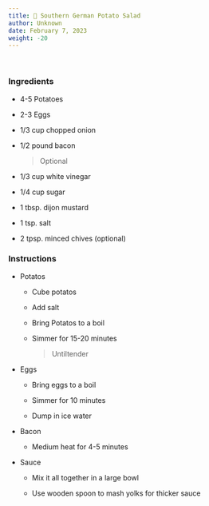 ```yaml
---
title: 🍲 Southern German Potato Salad
author: Unknown
date: February 7, 2023
weight: -20
---
```


<br />

### Ingredients

- 4-5 Potatoes

- 2-3 Eggs

- 1/3 cup chopped onion

- 1/2 pound bacon
    
    > Optional

- 1/3 cup white vinegar

- 1/4 cup sugar

- 1 tbsp. dijon mustard

- 1 tsp. salt

- 2 tpsp. minced chives (optional)

### Instructions

- Potatos

    - Cube potatos

    - Add salt

    - Bring Potatos to a boil

    - Simmer for 15-20 minutes
    
        > Untiltender

- Eggs

    - Bring eggs to a boil

    - Simmer for 10 minutes

    - Dump in ice water

- Bacon

    - Medium heat for 4-5 minutes

- Sauce

    - Mix it all together in a large bowl

    - Use wooden spoon to mash yolks for thicker sauce
